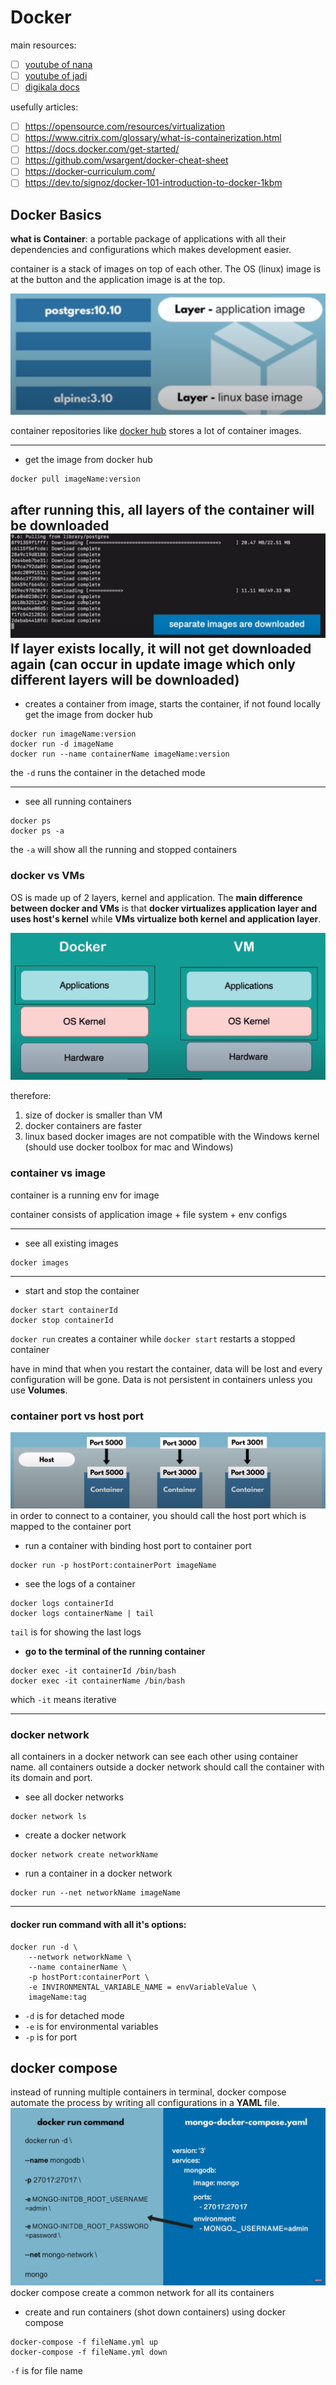 # Docker
main resources: 
- [ ] [youtube of nana](https://www.youtube.com/watch?v=3c-iBn73dDE&t=1756s)
- [ ] [youtube of jadi](https://www.youtube.com/watch?v=_jKNnHROiC0&t=806s)
- [ ] [digikala docs](https://docs.digikala.com/display/onboarding/Introduction+to+Docker+and+containerization)

usefully articles:
- [ ] https://opensource.com/resources/virtualization
- [ ] https://www.citrix.com/glossary/what-is-containerization.html
- [ ] https://docs.docker.com/get-started/
- [ ] https://github.com/wsargent/docker-cheat-sheet
- [ ] https://docker-curriculum.com/
- [ ] https://dev.to/signoz/docker-101-introduction-to-docker-1kbm

## Docker Basics
**what is Container**: a portable package of applications with all their dependencies and configurations which makes development easier.

container is a stack of images on top of each other. The OS (linux) image is at the button and the application image is at the top.

![Untitled](static/container.png)

container repositories like [docker hub](https://hub.docker.com/) stores a lot of container images.

---
* get the image from docker hub
```commandline
docker pull imageName:version
```
after running this, all layers of the container will be downloaded
![Untitled](static/layersOfImages.png)
If layer exists locally, it will not get downloaded again (can occur in update image which only different layers will be downloaded) 
---
* creates a container from image, starts the container, if not found locally get the image from docker hub
```commandline
docker run imageName:version
docker run -d imageName
docker run --name containerName imageName:version
```
the `-d` runs the container in the detached mode

---
* see all running containers
```commandline
docker ps
docker ps -a
```
the `-a` will show all the running and stopped containers

### docker vs VMs
OS is made up of 2 layers, kernel and application.
The **main difference between docker and VMs** is that **docker virtualizes application layer and uses host's kernel** while **VMs virtualize both kernel and application layer**.

![Untitled](static/dockerVsVMs.png)

therefore:
1. size of docker is smaller than VM
2. docker containers are faster
3. linux based docker images are not compatible with the Windows kernel (should use docker toolbox for mac and Windows)

### container vs image
container is a running env for image

container consists of application image + file system + env configs

---
* see all existing images
```commandline
docker images
```
---
* start and stop the container
```commandline
docker start containerId
docker stop containerId
```
`docker run` creates a container while `docker start` restarts a stopped container 

have in mind that when you restart the container, data will be lost and every configuration will be gone. Data is not persistent in containers unless you use **Volumes**.

### container port vs host port
![Untitled](static/containerAndHostPorts.png)
in order to connect to a container, you should call the host port which is mapped to the container port
* run a container with binding host port to container port
```commandline
docker run -p hostPort:containerPort imageName
```
* see the logs of a container
```commandline
docker logs containerId
docker logs containerName | tail
```
`tail` is for showing the last logs
* **go to the terminal of the running container**
```commandline
docker exec -it containerId /bin/bash
docker exec -it containerName /bin/bash
```
which `-it` means iterative

---

### docker network
all containers in a docker network can see each other using container name. 
all containers outside a docker network should call the container with its domain and port.
* see all docker networks
```commandline
docker network ls
```
* create a docker network
```commandline
docker network create networkName
```
* run a container in a docker network
```commandline
docker run --net networkName imageName
```
---

#### docker run command with all it's options:
```commandline
docker run -d \
    --network networkName \
    --name containerName \
    -p hostPort:containerPort \
    -e INVIRONMENTAL_VARIABLE_NAME = envVariableValue \
    imageName:tag
```
* `-d` is for detached mode
* `-e` is for environmental variables
* `-p` is for port
## docker compose
instead of running multiple containers in terminal, docker compose automate the process by writing all configurations in a **YAML** file.
![Untitled](static/dockerCompose.png)
docker compose create a common network for all its containers 
* create and run containers (shot down containers) using docker compose
```commandline
docker-compose -f fileName.yml up
docker-compose -f fileName.yml down
```
`-f` is for file name